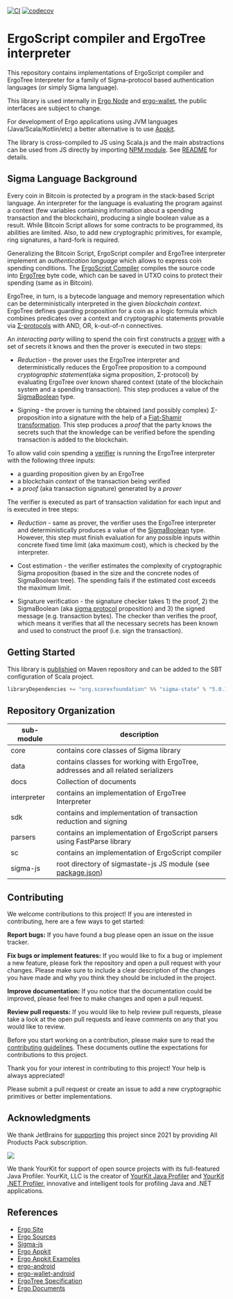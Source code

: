 [![CI](https://github.com/ScorexFoundation/sigmastate-interpreter/actions/workflows/ci.yml/badge.svg)](https://github.com/ScorexFoundation/sigmastate-interpreter/actions/workflows/ci.yml)
[![codecov](https://codecov.io/gh/ScorexFoundation/sigmastate-interpreter/branch/develop/graph/badge.svg?token=HNu2ZEOoV6)](https://codecov.io/gh/ScorexFoundation/sigmastate-interpreter)

# ErgoScript compiler and ErgoTree interpreter 

This repository contains implementations of ErgoScript compiler and ErgoTree
Interpreter for a family of Sigma-protocol based authentication languages (or simply
Sigma language).

This library is used internally in [Ergo
Node](https://github.com/ergoplatform/ergo) and
[ergo-wallet](https://github.com/ergoplatform/ergo/tree/master/ergo-wallet), the
public interfaces are subject to change.

For development of Ergo applications using JVM languages (Java/Scala/Kotlin/etc)
a better alternative is to use
[Appkit](https://github.com/ergoplatform/ergo-appkit).

The library is cross-compiled to JS using Scala.js and the main abstractions can be used
from JS directly by importing [NPM module](https://www.npmjs.com/package/sigmastate-js).
See [README](sigma-js/README.md) for details.

## Sigma Language Background

Every coin in Bitcoin is protected by a program in the stack-based Script
language. An interpreter for the language is evaluating the program against a
context (few variables containing information about a spending transaction and
the blockchain), producing a single boolean value as a result. While Bitcoin
Script allows for some contracts to be programmed, its abilities are limited.
Also, to add new cryptographic primitives, for example, ring signatures, a
hard-fork is required.

Generalizing the Bitcoin Script, ErgoScript compiler and ErgoTree interpreter
implement an _authentication language_ which allows to express coin spending
conditions. The [ErgoScript
Compiler](sigmastate/src/main/scala/sigmastate/lang/SigmaCompiler.scala#L48)
compiles the source code into
[ErgoTree](sigmastate/src/main/scala/sigmastate/Values.scala#L990) byte code,
which can be saved in UTXO coins to protect their spending (same as in Bitcoin).

ErgoTree, in turn, is a bytecode language and memory representation which can be
deterministically interpreted in the given _blockchain context_. 
ErgoTree defines guarding proposition for a coin as a logic formula which
combines predicates over a context and cryptographic statements provable via
[Σ-protocols](https://en.wikipedia.org/wiki/Proof_of_knowledge#Sigma_protocols)
with AND, OR, k-out-of-n connectives.

An _interacting party_ willing to spend the coin first constructs a
[prover](sigmastate/src/main/scala/sigmastate/interpreter/ProverInterpreter.scala)
with a set of secrets it knows and then the prover is executed in two steps:

- _Reduction_ - the prover uses the ErgoTree interpreter and deterministically
reduces the ErgoTree proposition to a compound _cryptographic statement_(aka
sigma proposition, Σ-protocol) by evaluating ErgoTree over known shared context
(state of the blockchain system and a spending transaction). This step produces
a value of the [SigmaBoolean](sigmastate/src/main/scala/sigmastate/Values.scala)
type.

- Signing - the prover is turning the obtained (and possibly
complex) Σ-proposition into a signature with the help of a [Fiat-Shamir
transformation](https://en.wikipedia.org/wiki/Fiat-Shamir_heuristic). This step
produces a _proof_ that the party knows the secrets such that the knowledge can
be verified before the spending transaction is added to the blockchain.

To allow valid coin spending a
[verifier](sigmastate/src/main/scala/sigmastate/interpreter/Interpreter.scala)
is running the ErgoTree interpreter with the following three inputs:
- a guarding proposition given by an ErgoTree 
- a blockchain _context_ of the transaction being verified
- a _proof_ (aka transaction signature) generated by a _prover_ 
 
The verifier is executed as part of transaction validation for each input and is
executed in tree steps:

- _Reduction_ - same as prover, the verifier uses the ErgoTree interpreter and
deterministically produces a value of the
[SigmaBoolean](sigmastate/src/main/scala/sigmastate/Values.scala) type. 
However, this step must finish evaluation for any possible inputs within
concrete fixed time limit (aka maximum cost), which is checked by the interpreter.

- Cost estimation - the verifier estimates the complexity of cryptographic Sigma
proposition (based in the size and the concrete nodes of SigmaBoolean tree). The
spending fails if the estimated cost exceeds the maximum limit.

- Signature verification - the signature checker takes 1) the proof, 2) the
SigmaBoolean (aka [sigma
protocol](https://en.wikipedia.org/wiki/Proof_of_knowledge#Sigma_protocols)
proposition) and 3) the signed message (e.g. transaction bytes).
The checker than verifies the proof, which means it verifies that all the
necessary secrets has been known and used to construct the proof (i.e. sign the
transaction).

## Getting Started 

This library is
[publishied](https://mvnrepository.com/artifact/org.scorexfoundation/sigma-state)
on Maven repository and can be added to the SBT configuration of Scala project.

```scala
libraryDependencies += "org.scorexfoundation" %% "sigma-state" % "5.0.14"
```

## Repository Organization

| sub-module  | description                                                                        |
|-------------|------------------------------------------------------------------------------------|
| core        | contains core classes of Sigma library                                             |
| data        | contains classes for working with ErgoTree, addresses and all related serializers  |
| docs        | Collection of documents                                                            |
| interpreter | contains an implementation of ErgoTree Interpreter                                 |
| sdk         | contains and implementation of transaction reduction and signing                   |
| parsers     | contains an implementation of ErgoScript parsers using FastParse library           |
| sc          | contains an implementation of ErgoScript compiler                                  |
| sigma-js    | root directory of sigmastate-js JS module (see [package.json](sigma-js/README.md)) |

## Contributing

We welcome contributions to this project! If you are interested in contributing, here are
a few ways to get started:

**Report bugs:** If you have found a bug please open an issue on the issue tracker.

**Fix bugs or implement features:** If you would like to fix a bug or implement a new
feature, please fork the repository and open a pull request with your changes. Please make
sure to include a clear description of the changes you have made and why you think they
should be included in the project.

**Improve documentation:** If you notice that the documentation could be improved, please
feel free to make changes and open a pull request.

**Review pull requests:** If you would like to help review pull requests, please take a
look at the open pull requests and leave comments on any that you would like to review.

Before you start working on a contribution, please make sure to read the [contributing
guidelines](CONTRIBUTING.md). These documents outline the expectations for contributions
to this project.

Thank you for your interest in contributing to this project! Your help is always appreciated!



Please submit a pull request or create an issue to add a new cryptographic primitives or better implementations.


## Acknowledgments

We thank JetBrains for [supporting](https://www.jetbrains.com/buy/opensource/) this project since 2021 by providing All Products Pack subscription.

<img src="https://www.yourkit.com/images/yklogo.png"/>

We thank YourKit for support of open source projects with its full-featured Java Profiler.
YourKit, LLC is the creator of <a href="https://www.yourkit.com/java/profiler/">YourKit Java Profiler</a>
and <a href="https://www.yourkit.com/.net/profiler/">YourKit .NET Profiler</a>,
innovative and intelligent tools for profiling Java and .NET applications.

## References

- [Ergo Site](https://ergoplatform.org/en/)
- [Ergo Sources](https://github.com/ergoplatform/ergo)
- [Sigma-js](https://www.npmjs.com/package/sigmastate-js)
- [Ergo Appkit](https://github.com/ergoplatform/ergo-appkit)
- [Ergo Appkit Examples](https://github.com/aslesarenko/ergo-appkit-examples)
- [ergo-android](https://github.com/aslesarenko/ergo-android)
- [ergo-wallet-android](https://github.com/MrStahlfelge/ergo-wallet-android)
- [ErgoTree Specification](https://ergoplatform.org/docs/ErgoTree.pdf)
- [Ergo Documents](https://docs.ergoplatform.org/)




